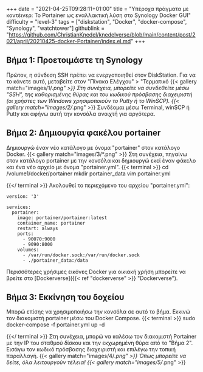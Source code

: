 +++
date = "2021-04-25T09:28:11+01:00"
title = "Υπέροχα πράγματα με κοντέινερ: Το Portainer ως εναλλακτική λύση στο Synology Docker GUI"
difficulty = "level-3"
tags = ["diskstation", "Docker", "docker-compose", "Synology", "watchtower"]
githublink = "https://github.com/ChristianKnedel/knedelverse/blob/main/content/post/2021/april/20210425-docker-Portainer/index.el.md"
+++

## Βήμα 1: Προετοιμάστε τη Synology
Πρώτον, η σύνδεση SSH πρέπει να ενεργοποιηθεί στον DiskStation. Για να το κάνετε αυτό, μεταβείτε στον "Πίνακα Ελέγχου" > "Τερματικό
{{< gallery match="images/1/*.png" >}}
Στη συνέχεια, μπορείτε να συνδεθείτε μέσω "SSH", της καθορισμένης θύρας και του κωδικού πρόσβασης διαχειριστή (οι χρήστες των Windows χρησιμοποιούν το Putty ή το WinSCP).
{{< gallery match="images/2/*.png" >}}
Συνδέομαι μέσω Terminal, winSCP ή Putty και αφήνω αυτή την κονσόλα ανοιχτή για αργότερα.
## Βήμα 2: Δημιουργία φακέλου portainer
Δημιουργώ έναν νέο κατάλογο με όνομα "portainer" στον κατάλογο Docker.
{{< gallery match="images/3/*.png" >}}
Στη συνέχεια, πηγαίνω στον κατάλογο portainer με την κονσόλα και δημιουργώ εκεί έναν φάκελο και ένα νέο αρχείο με όνομα "portainer.yml".
{{< terminal >}}
cd /volume1/docker/portainer
mkdir portainer_data
vim portainer.yml

{{</ terminal >}}
Ακολουθεί το περιεχόμενο του αρχείου "portainer.yml":
```
version: '3'

services:
  portainer:
    image: portainer/portainer:latest
    container_name: portainer
    restart: always
    ports:
      - 90070:9000
      - 9090:8000
    volumes:
      - /var/run/docker.sock:/var/run/docker.sock
      - ./portainer_data:/data

```
Περισσότερες χρήσιμες εικόνες Docker για οικιακή χρήση μπορείτε να βρείτε στο [Dockerverse]({{< ref "dockerverse" >}} "Dockerverse").
## Βήμα 3: Εκκίνηση του δοχείου
Μπορώ επίσης να χρησιμοποιήσω την κονσόλα σε αυτό το βήμα. Εκκινώ τον διακομιστή portainer μέσω του Docker Compose.
{{< terminal >}}
sudo docker-compose -f portainer.yml up -d

{{</ terminal >}}
Στη συνέχεια, μπορώ να καλέσω τον διακομιστή Portainer με την IP του σταθμού δίσκου και την εκχωρημένη θύρα από το "Βήμα 2". Εισάγω τον κωδικό πρόσβασης διαχειριστή και επιλέγω την τοπική παραλλαγή.
{{< gallery match="images/4/*.png" >}}
Όπως μπορείτε να δείτε, όλα λειτουργούν τέλεια!
{{< gallery match="images/5/*.png" >}}